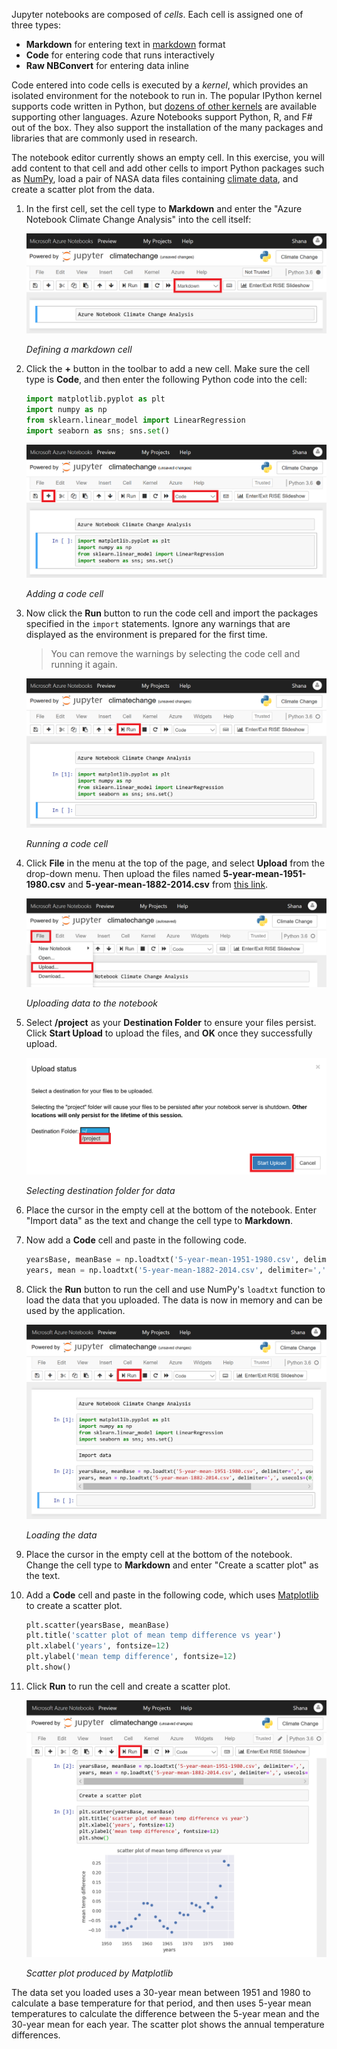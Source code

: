Jupyter notebooks are composed of *cells*. Each cell is assigned one of three types:

- **Markdown** for entering text in [markdown](https://github.com/adam-p/markdown-here/wiki/Markdown-Cheatsheet) format
- **Code** for entering code that runs interactively
- **Raw NBConvert** for entering data inline

Code entered into code cells is executed by a *kernel*, which provides an isolated environment for the notebook to run in. The popular IPython kernel supports code written in Python, but [dozens of other kernels](https://github.com/jupyter/jupyter/wiki/Jupyter-kernels) are available supporting other languages. Azure Notebooks support Python, R, and F# out of the box. They also support the installation of the many packages and libraries that are commonly used in research.

The notebook editor currently shows an empty cell. In this exercise, you will add content to that cell and add other cells to import Python packages such as [NumPy](http://www.numpy.org/), load a pair of NASA data files containing [climate data](https://data.giss.nasa.gov/gistemp/graphs_v3/), and create a scatter plot from the data.

1. In the first cell, set the cell type to **Markdown** and enter the "Azure Notebook Climate Change Analysis" into the cell itself:

    ![Defining a markdown cell](../media/2-jupyter-1.png)

    _Defining a markdown cell_

1. Click the **+** button in the toolbar to add a new cell. Make sure the cell type is **Code**, and then enter the following Python code into the cell:

    ```python
    import matplotlib.pyplot as plt
    import numpy as np
    from sklearn.linear_model import LinearRegression
    import seaborn as sns; sns.set()
    ```

    ![Adding a code cell](../media/2-jupyter-2.png)

    _Adding a code cell_

1. Now click the **Run** button to run the code cell and import the packages specified in the `import` statements. Ignore any warnings that are displayed as the environment is prepared for the first time.

    > You can remove the warnings by selecting the code cell and running it again.

    ![Running a code cell](../media/2-jupyter-3.png)

    _Running a code cell_

1. Click **File** in the menu at the top of the page, and select **Upload** from the drop-down menu. Then upload the files named **5-year-mean-1951-1980.csv** and **5-year-mean-1882-2014.csv** from [this link](https://a4r.blob.core.windows.net/public/notebook-resources.zip).

    ![Uploading data to the notebook](../media/2-upload-data.png)

    _Uploading data to the notebook_

1. Select **/project** as your **Destination Folder** to ensure your files persist. Click **Start Upload** to upload the files, and **OK** once they successfully upload.

    ![Selecting destination folder for data](../media/2-destination-folder.png)

    _Selecting destination folder for data_

1. Place the cursor in the empty cell at the bottom of the notebook. Enter "Import data" as the text and change the cell type to **Markdown**.

1. Now add a **Code** cell and paste in the following code.

    ```python
    yearsBase, meanBase = np.loadtxt('5-year-mean-1951-1980.csv', delimiter=',', usecols=(0, 1), unpack=True)
    years, mean = np.loadtxt('5-year-mean-1882-2014.csv', delimiter=',', usecols=(0, 1), unpack=True)
    ```

1. Click the **Run** button to run the cell and use NumPy's `loadtxt` function to load the data that you uploaded. The data is now in memory and can be used by the application.

    ![Loading the data](../media/2-jupyter-4.png)

    _Loading the data_

1. Place the cursor in the empty cell at the bottom of the notebook. Change the cell type to **Markdown** and enter "Create a scatter plot" as the text.

1. Add a **Code** cell and paste in the following code, which uses [Matplotlib](http://matplotlib.org/) to create a scatter plot.

    ```python
    plt.scatter(yearsBase, meanBase)
    plt.title('scatter plot of mean temp difference vs year')
    plt.xlabel('years', fontsize=12)
    plt.ylabel('mean temp difference', fontsize=12)
    plt.show()
    ```

1. Click **Run** to run the cell and create a scatter plot.

    ![Scatter plot produced by Matplotlib](../media/2-scatter-plot.png)

    _Scatter plot produced by Matplotlib_

The data set you loaded uses a 30-year mean between 1951 and 1980 to calculate a base temperature for that period, and then uses 5-year mean temperatures to calculate the difference between the 5-year mean and the 30-year mean for each year. The scatter plot shows the annual temperature differences.

